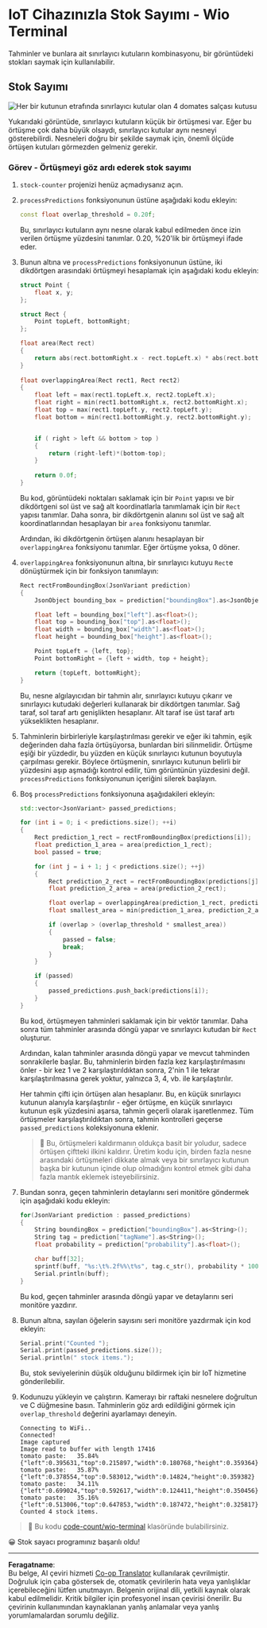 <!--
CO_OP_TRANSLATOR_METADATA:
{
  "original_hash": "0b2ae20b0fc8e73c9598dea937cac038",
  "translation_date": "2025-08-28T03:50:48+00:00",
  "source_file": "5-retail/lessons/2-check-stock-device/wio-terminal-count-stock.md",
  "language_code": "tr"
}
-->
# IoT Cihazınızla Stok Sayımı - Wio Terminal

Tahminler ve bunlara ait sınırlayıcı kutuların kombinasyonu, bir görüntüdeki stokları saymak için kullanılabilir.

## Stok Sayımı

![Her bir kutunun etrafında sınırlayıcı kutular olan 4 domates salçası kutusu](../../../../../translated_images/rpi-stock-with-bounding-boxes.b5540e2ecb7cd49f1271828d3be412671d950e87625c5597ea97c90f11e01097.tr.jpg)

Yukarıdaki görüntüde, sınırlayıcı kutuların küçük bir örtüşmesi var. Eğer bu örtüşme çok daha büyük olsaydı, sınırlayıcı kutular aynı nesneyi gösterebilirdi. Nesneleri doğru bir şekilde saymak için, önemli ölçüde örtüşen kutuları görmezden gelmeniz gerekir.

### Görev - Örtüşmeyi göz ardı ederek stok sayımı

1. `stock-counter` projenizi henüz açmadıysanız açın.

1. `processPredictions` fonksiyonunun üstüne aşağıdaki kodu ekleyin:

    ```cpp
    const float overlap_threshold = 0.20f;
    ```

    Bu, sınırlayıcı kutuların aynı nesne olarak kabul edilmeden önce izin verilen örtüşme yüzdesini tanımlar. 0.20, %20'lik bir örtüşmeyi ifade eder.

1. Bunun altına ve `processPredictions` fonksiyonunun üstüne, iki dikdörtgen arasındaki örtüşmeyi hesaplamak için aşağıdaki kodu ekleyin:

    ```cpp
    struct Point {
        float x, y;
    };

    struct Rect {
        Point topLeft, bottomRight;
    };

    float area(Rect rect)
    {
        return abs(rect.bottomRight.x - rect.topLeft.x) * abs(rect.bottomRight.y - rect.topLeft.y);
    }
     
    float overlappingArea(Rect rect1, Rect rect2)
    {
        float left = max(rect1.topLeft.x, rect2.topLeft.x);
        float right = min(rect1.bottomRight.x, rect2.bottomRight.x);
        float top = max(rect1.topLeft.y, rect2.topLeft.y);
        float bottom = min(rect1.bottomRight.y, rect2.bottomRight.y);
    
    
        if ( right > left && bottom > top )
        {
            return (right-left)*(bottom-top);
        }
        
        return 0.0f;
    }
    ```

    Bu kod, görüntüdeki noktaları saklamak için bir `Point` yapısı ve bir dikdörtgeni sol üst ve sağ alt koordinatlarla tanımlamak için bir `Rect` yapısı tanımlar. Daha sonra, bir dikdörtgenin alanını sol üst ve sağ alt koordinatlarından hesaplayan bir `area` fonksiyonu tanımlar.

    Ardından, iki dikdörtgenin örtüşen alanını hesaplayan bir `overlappingArea` fonksiyonu tanımlar. Eğer örtüşme yoksa, 0 döner.

1. `overlappingArea` fonksiyonunun altına, bir sınırlayıcı kutuyu `Rect`e dönüştürmek için bir fonksiyon tanımlayın:

    ```cpp
    Rect rectFromBoundingBox(JsonVariant prediction)
    {
        JsonObject bounding_box = prediction["boundingBox"].as<JsonObject>();
    
        float left = bounding_box["left"].as<float>();
        float top = bounding_box["top"].as<float>();
        float width = bounding_box["width"].as<float>();
        float height = bounding_box["height"].as<float>();
    
        Point topLeft = {left, top};
        Point bottomRight = {left + width, top + height};
    
        return {topLeft, bottomRight};
    }
    ```

    Bu, nesne algılayıcıdan bir tahmin alır, sınırlayıcı kutuyu çıkarır ve sınırlayıcı kutudaki değerleri kullanarak bir dikdörtgen tanımlar. Sağ taraf, sol taraf artı genişlikten hesaplanır. Alt taraf ise üst taraf artı yükseklikten hesaplanır.

1. Tahminlerin birbirleriyle karşılaştırılması gerekir ve eğer iki tahmin, eşik değerinden daha fazla örtüşüyorsa, bunlardan biri silinmelidir. Örtüşme eşiği bir yüzdedir, bu yüzden en küçük sınırlayıcı kutunun boyutuyla çarpılması gerekir. Böylece örtüşmenin, sınırlayıcı kutunun belirli bir yüzdesini aşıp aşmadığı kontrol edilir, tüm görüntünün yüzdesini değil. `processPredictions` fonksiyonunun içeriğini silerek başlayın.

1. Boş `processPredictions` fonksiyonuna aşağıdakileri ekleyin:

    ```cpp
    std::vector<JsonVariant> passed_predictions;

    for (int i = 0; i < predictions.size(); ++i)
    {
        Rect prediction_1_rect = rectFromBoundingBox(predictions[i]);
        float prediction_1_area = area(prediction_1_rect);
        bool passed = true;

        for (int j = i + 1; j < predictions.size(); ++j)
        {
            Rect prediction_2_rect = rectFromBoundingBox(predictions[j]);
            float prediction_2_area = area(prediction_2_rect);

            float overlap = overlappingArea(prediction_1_rect, prediction_2_rect);
            float smallest_area = min(prediction_1_area, prediction_2_area);

            if (overlap > (overlap_threshold * smallest_area))
            {
                passed = false;
                break;
            }
        }

        if (passed)
        {
            passed_predictions.push_back(predictions[i]);
        }
    }
    ```

    Bu kod, örtüşmeyen tahminleri saklamak için bir vektör tanımlar. Daha sonra tüm tahminler arasında döngü yapar ve sınırlayıcı kutudan bir `Rect` oluşturur.

    Ardından, kalan tahminler arasında döngü yapar ve mevcut tahminden sonrakilerle başlar. Bu, tahminlerin birden fazla kez karşılaştırılmasını önler - bir kez 1 ve 2 karşılaştırıldıktan sonra, 2'nin 1 ile tekrar karşılaştırılmasına gerek yoktur, yalnızca 3, 4, vb. ile karşılaştırılır.

    Her tahmin çifti için örtüşen alan hesaplanır. Bu, en küçük sınırlayıcı kutunun alanıyla karşılaştırılır - eğer örtüşme, en küçük sınırlayıcı kutunun eşik yüzdesini aşarsa, tahmin geçerli olarak işaretlenmez. Tüm örtüşmeler karşılaştırıldıktan sonra, tahmin kontrolleri geçerse `passed_predictions` koleksiyonuna eklenir.

    > 💁 Bu, örtüşmeleri kaldırmanın oldukça basit bir yoludur, sadece örtüşen çiftteki ilkini kaldırır. Üretim kodu için, birden fazla nesne arasındaki örtüşmeleri dikkate almak veya bir sınırlayıcı kutunun başka bir kutunun içinde olup olmadığını kontrol etmek gibi daha fazla mantık eklemek isteyebilirsiniz.

1. Bundan sonra, geçen tahminlerin detaylarını seri monitöre göndermek için aşağıdaki kodu ekleyin:

    ```cpp
    for(JsonVariant prediction : passed_predictions)
    {
        String boundingBox = prediction["boundingBox"].as<String>();
        String tag = prediction["tagName"].as<String>();
        float probability = prediction["probability"].as<float>();

        char buff[32];
        sprintf(buff, "%s:\t%.2f%%\t%s", tag.c_str(), probability * 100.0, boundingBox.c_str());
        Serial.println(buff);
    }
    ```

    Bu kod, geçen tahminler arasında döngü yapar ve detaylarını seri monitöre yazdırır.

1. Bunun altına, sayılan öğelerin sayısını seri monitöre yazdırmak için kod ekleyin:

    ```cpp
    Serial.print("Counted ");
    Serial.print(passed_predictions.size());
    Serial.println(" stock items.");
    ```

    Bu, stok seviyelerinin düşük olduğunu bildirmek için bir IoT hizmetine gönderilebilir.

1. Kodunuzu yükleyin ve çalıştırın. Kamerayı bir raftaki nesnelere doğrultun ve C düğmesine basın. Tahminlerin göz ardı edildiğini görmek için `overlap_threshold` değerini ayarlamayı deneyin.

    ```output
    Connecting to WiFi..
    Connected!
    Image captured
    Image read to buffer with length 17416
    tomato paste:   35.84%  {"left":0.395631,"top":0.215897,"width":0.180768,"height":0.359364}
    tomato paste:   35.87%  {"left":0.378554,"top":0.583012,"width":0.14824,"height":0.359382}
    tomato paste:   34.11%  {"left":0.699024,"top":0.592617,"width":0.124411,"height":0.350456}
    tomato paste:   35.16%  {"left":0.513006,"top":0.647853,"width":0.187472,"height":0.325817}
    Counted 4 stock items.
    ```

> 💁 Bu kodu [code-count/wio-terminal](../../../../../5-retail/lessons/2-check-stock-device/code-count/wio-terminal) klasöründe bulabilirsiniz.

😀 Stok sayacı programınız başarılı oldu!

---

**Feragatname**:  
Bu belge, AI çeviri hizmeti [Co-op Translator](https://github.com/Azure/co-op-translator) kullanılarak çevrilmiştir. Doğruluk için çaba göstersek de, otomatik çevirilerin hata veya yanlışlıklar içerebileceğini lütfen unutmayın. Belgenin orijinal dili, yetkili kaynak olarak kabul edilmelidir. Kritik bilgiler için profesyonel insan çevirisi önerilir. Bu çevirinin kullanımından kaynaklanan yanlış anlamalar veya yanlış yorumlamalardan sorumlu değiliz.
